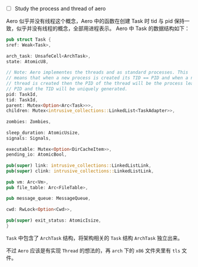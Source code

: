 - [ ] Study the process and thread of aero

Aero 似乎并没有线程这个概念，Aero 中的函数在创建 Task 时 tid 与 pid 保持一致，似乎并没有线程的概念，全部用进程表示。
Aero 中 Task 的数据结构如下：
```rust
pub struct Task {
sref: Weak<Task>,
  
arch_task: UnsafeCell<ArchTask>,
state: AtomicU8,
  
// Note: Aero implementes the threads and as standard processes. This
// means that when a new process is created its TID == PID and when a new
// thread is created then the PID of the thread will be the process leader's
// PID and the TID will be uniquely generated.
pid: TaskId,
tid: TaskId,
parent: Mutex<Option<Arc<Task>>>,
children: Mutex<intrusive_collections::LinkedList<TaskAdapter>>,
  
zombies: Zombies,
  
sleep_duration: AtomicUsize,
signals: Signals,
  
executable: Mutex<Option<DirCacheItem>>,
pending_io: AtomicBool,
  
pub(super) link: intrusive_collections::LinkedListLink,
pub(super) clink: intrusive_collections::LinkedListLink,
  
pub vm: Arc<Vm>,
pub file_table: Arc<FileTable>,
  
pub message_queue: MessageQueue,
  
cwd: RwLock<Option<Cwd>>,
  
pub(super) exit_status: AtomicIsize,
}
```

`Task` 中包含了 `ArchTask` 结构，将架构相关的 `Task`  结构 `ArchTask` 独立出来。

不过 `Aero` 应该是有实现 `Thread` 的想法的，再 `arch` 下的 `x86` 文件夹里有 `tls` 文件。